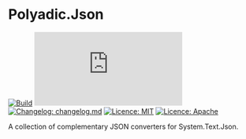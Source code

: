 # Polyadic.Json

[![Build](https://github.com/polyadic/json/workflows/Build/badge.svg)](https://github.com/polyadic/json/actions?query=workflow%3ABuild)
[![Nuget](https://img.shields.io/nuget/v/Polyadic.Json)](https://www.nuget.org/packages/Polyadic.Json/)
[![Changelog: changelog.md](https://img.shields.io/badge/changelog-changelog.md-orange)](./changelog.md)
[![Licence: MIT](https://img.shields.io/badge/licence-MIT-green)](https://raw.githubusercontent.com/polyadic/json/master/LICENSE-MIT)
[![Licence: Apache](https://img.shields.io/badge/licence-Apache-green)](https://raw.githubusercontent.com/polyadic/json/master/LICENSE-Apache)

A collection of complementary JSON converters for System.Text.Json.
